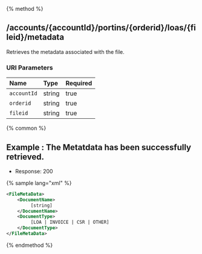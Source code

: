{% method %}
## /accounts/{accountId}/portins/{orderid}/loas/{fileid}/metadata

Retrieves the metadata associated with the file.


### URI Parameters
| Name | Type | Required |
|:-----|:-----|:---------|
| `accountId` | string | true |
| `orderid` | string | true |
| `fileid` | string | true |






{% common %}


## Example : The Metatdata has been successfully retrieved.


* Response: 200

{% sample lang="xml" %}

```xml
<FileMetaData>
    <DocumentName>
         [string] 
    </DocumentName>
    <DocumentType>
         [LOA | INVOICE | CSR | OTHER] 
    </DocumentType>
</FileMetaData>
```


{% endmethod %}